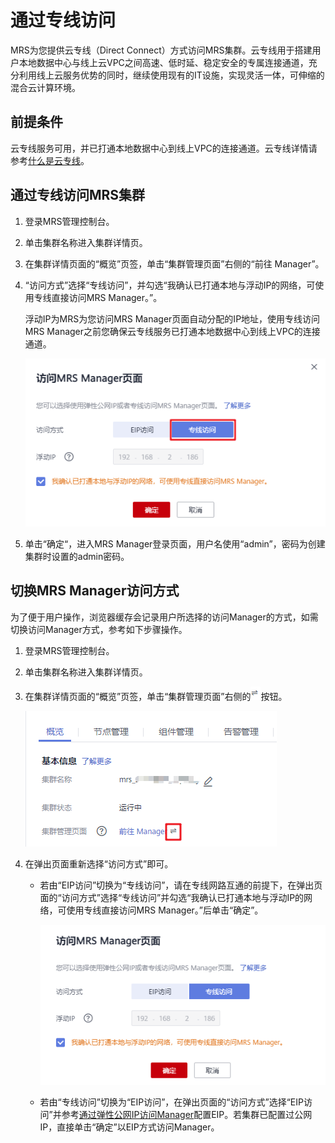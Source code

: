 # 通过专线访问<a name="mrs_01_0645"></a>

MRS为您提供云专线（Direct Connect）方式访问MRS集群。云专线用于搭建用户本地数据中心与线上云VPC之间高速、低时延、稳定安全的专属连接通道，充分利用线上云服务优势的同时，继续使用现有的IT设施，实现灵活一体，可伸缩的混合云计算环境。

## 前提条件<a name="section1824519459115"></a>

云专线服务可用，并已打通本地数据中心到线上VPC的连接通道。云专线详情请参考[什么是云专线](https://support.huaweicloud.com/productdesc-dc/zh-cn_topic_0032053183.html)。

## 通过专线访问MRS集群<a name="section220011262124"></a>

1.  登录MRS管理控制台。
2.  单击集群名称进入集群详情页。
3.  在集群详情页面的“概览”页签，单击“集群管理页面”右侧的“前往 Manager”。
4.  “访问方式”选择“专线访问”，并勾选“我确认已打通本地与浮动IP的网络，可使用专线直接访问MRS Manager。”。

    浮动IP为MRS为您访问MRS Manager页面自动分配的IP地址，使用专线访问MRS Manager之前您确保云专线服务已打通本地数据中心到线上VPC的连接通道。

    ![](figures/zh-cn_image_0000001166836251.png)

5.  单击“确定“，进入MRS Manager登录页面，用户名使用“admin”，密码为创建集群时设置的admin密码。

## 切换MRS Manager访问方式<a name="section437601167"></a>

为了便于用户操作，浏览器缓存会记录用户所选择的访问Manager的方式，如需切换访问Manager方式，参考如下步骤操作。

1.  登录MRS管理控制台。
2.  单击集群名称进入集群详情页。
3.  在集群详情页面的“概览”页签，单击“集群管理页面”右侧的![](figures/zh-cn_image_0000001120160918.png)按钮。

    ![](figures/zh-cn_image_0000001166920451.png)

4.  在弹出页面重新选择“访问方式”即可。
    -   若由“EIP访问”切换为“专线访问”，请在专线网路互通的前提下，在弹出页面的“访问方式”选择“专线访问”并勾选“我确认已打通本地与浮动IP的网络，可使用专线直接访问MRS Manager。”后单击“确定”。

        ![](figures/zh-cn_image_0000001166924287.png)

    -   若由“专线访问”切换为“EIP访问”，在弹出页面的“访问方式”选择“EIP访问”并参考[通过弹性公网IP访问Manager](访问Manager-2.md#zh-cn_topic_0035209594_section1511920110246)配置EIP。若集群已配置过公网IP，直接单击“确定”以EIP方式访问Manager。


